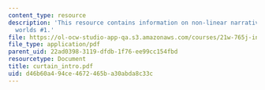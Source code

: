 ```yaml
---
content_type: resource
description: 'This resource contains information on non-linear narrative and possible
  worlds #1.'
file: https://ol-ocw-studio-app-qa.s3.amazonaws.com/courses/21w-765j-interactive-and-non-linear-narrative-theory-and-practice-spring-2006/d46b60a494ce4672465ba30abda8c33c_curtain_intro.pdf
file_type: application/pdf
parent_uid: 22ad0398-3119-dfdb-1f76-ee99cc154fbd
resourcetype: Document
title: curtain_intro.pdf
uid: d46b60a4-94ce-4672-465b-a30abda8c33c
---
```

